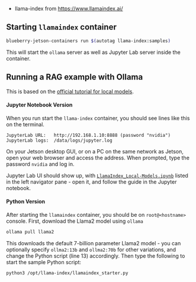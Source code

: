 
* llama-index from https://www.llamaindex.ai/

## Starting `llamaindex` container

```bash
blueberry-jetson-containers run $(autotag llama-index:samples)
```

This will start the `ollama` server as well as Jupyter Lab server inside the container.

## Running a RAG example with Ollama

This is based on the [official tutorial for local models](https://docs.llamaindex.ai/en/stable/getting_started/starter_example_local/).

#### Jupyter Notebook Version

When you run start the `llama-index` container, you should see lines like this on the terminal.

```
JupyterLab URL:   http://192.168.1.10:8888 (password "nvidia")
JupyterLab logs:  /data/logs/jupyter.log
```

On your Jetson desktop GUI, or on a PC on the same network as Jetson, open your web browser and access the address. When prompted, type the password `nvidia` and log in.

Jupyter Lab UI should show up, with [`LlamaIndex_Local-Models.ipynb`](samples/LlamaIndex_Local-Models.ipynb) listed in the left navigator pane - open it, and follow the guide in the Jupyter notebook.

####  Python Version

After starting the `llamaindex` container, you should be on `root@<hostname>` console. First, download the Llama2 model using `ollama`

```bash
ollama pull llama2
```

This downloads the default 7-billion parameter Llama2 model - you can optionally specify `ollma2:13b` and `ollma2:70b` for other variations, and change the Python script (line 13) accordingly. Then type the following to start the sample Python script:

```bash
python3 /opt/llama-index/llamaindex_starter.py
```

